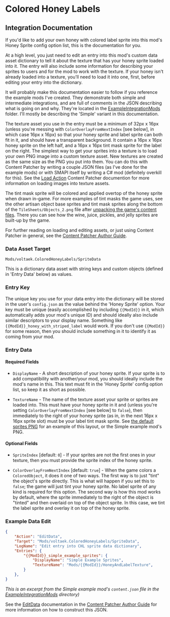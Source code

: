 # Colored Honey Labels

## Integration Documentation

If you'd like to add your own honey with colored label sprite into this mod's Honey Sprite config option list, this is the documentation for you.

At a high level, you just need to edit an entry into this mod's custom data asset dictionary to tell it about the texture that has your honey sprite loaded into it.
The entry will also include some information for describing your sprites to users and for the mod to work with the texture.
If your honey isn't already loaded into a texture, you'll need to load it into one, first, before editing your entry into the dictionary.

It will probably make this documentation easier to follow if you reference the example mods I've created.
They demonstrate both simple and intermediate integrations, and are full of comments in the JSON describing what is going on and why.
They're located in the [ExampleIntegrationMods](ExampleIntegrationMods) folder. I'll mostly be describing the 'Simple' variant in this documentation.

The texture asset you use in the entry must be a minimum of 32px x 16px (unless you're messing with `ColorOverlayFromNextIndex` \[see below\],
in which case 16px x 16px) so that your honey sprite and label sprite can both fit in it, and should have a transparent background.
It contain a 16px x 16px honey sprite on the left half, and a 16px x 16px tint mask sprite for the label on the right.
The simplest way to get your sprites into a texture is to load your own PNG image into a custom texture asset.
New textures are created as the same size as the PNG you put into them.
You can do this with Content Patcher by writing a couple JSON files (as I've done for the example mods) or with SMAPI itself by writing
a C# mod (definitely overkill for this). See the [Load Action] Content Patcher documention for more information on loading images into texture assets.

The tint mask sprite will be colored and applied overtop of the honey sprite when drawn in-game. For more examples of tint masks the game uses, see
the other artisan object base sprites and tint mask sprites along the bottom of the `TileSheets/Objects_2.png` file after [unpacking the game's content files].
There you can see how the wine, juice, pickles, and jelly sprites are built-up by the game.

For further reading on loading and editing assets, or just using Content Patcher in general, see the [Content Patcher Author Guide].

### Data Asset Target

`Mods/voltaek.ColoredHoneyLabels/SpriteData`

This is a dictionary data asset with string keys and custom objects (defined in 'Entry Data' below) as values.

### Entry Key

The unique key you use for your data entry into the dictionary will be stored in the user's `config.json` as the value behind the 'Honey Sprite' option.
Your key must be unique (easily accomplished by including `{{ModId}}` in it, which automatically adds your mod's unique ID) and should ideally also include
similar descriptors to your display name. Something like `{{ModId}}_honey_with_striped_label` would work. If you don't use `{{ModId}}` for some reason,
then you should include something in it to identify it as coming from your mod.

### Entry Data

#### Required Fields

* `DisplayName` - A short description of your honey sprite. If your sprite is to add compatibility with another/your mod, you should ideally include
the mod's name in this. This text must fit in the 'Honey Sprite' config option list, so keep it as short as possible.

* `TextureName` - The name of the texture asset your sprite or sprites are loaded into. This must have your honey sprite in it and (unless you're
setting `ColorOverlayFromNextIndex` \[see below\] to `false`), then immediately to the right of your honey sprite (as in, in the next 16px x 16px sprite slot)
must be your label tint mask sprite. See [the default sprites PNG](assets/default-sprites.png) for an example of this layout, or the Simple example mod's PNG.

#### Optional Fields

* `SpriteIndex` \[default: `0`\] - If your sprites are not the first ones in your texture, then you must provide the sprite index of the honey sprite.

* `ColorOverlayFromNextIndex` \[default: `true`\] - When the game colors a `ColoredObject`, it does it one of two ways. The first way is to just "tint"
the object's sprite directly. This is what will happen if you set this to `false`; the game will just tint your honey sprite. No label sprite of any kind
is required for this option. The second way is how this mod works by default, where the sprite immediately to the right of the object is "tinted"
and then overlaid on top of the object sprite. In this case, we tint the label sprite and overlay it on top of the honey sprite.

### Example Data Edit
```json
{
	"Action": "EditData",
	"Target": "Mods/voltaek.ColoredHoneyLabels/SpriteData",
	"LogName": "Edit entry into CHL sprite data dictionary",
	"Entries": {
		"{{ModId}}_simple_example_sprites": {
			"DisplayName": "Simple Example Sprites",
			"TextureName": "Mods/{{ModId}}/HoneyAndLabelTexture",
		}
	},
}
```
*This is an excerpt from the Simple example mod's `content.json` file in the [ExampleIntegrationMods](ExampleIntegrationMods) directory)*

See the [EditData] documentation in the [Content Patcher Author Guide] for more information on how to construct this JSON.

[Load Action]: https://github.com/Pathoschild/StardewMods/blob/stable/ContentPatcher/docs/author-guide/action-load.md
[EditData]: https://github.com/Pathoschild/StardewMods/blob/stable/ContentPatcher/docs/author-guide/action-editdata.md#usage
[Content Patcher Author Guide]: https://github.com/Pathoschild/StardewMods/blob/stable/ContentPatcher/docs/author-guide/action-load.md
[unpacking the game's content files]: https://stardewvalleywiki.com/Modding:Editing_XNB_files#Unpack_game_files
